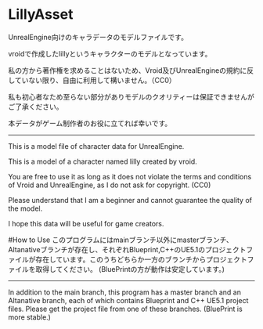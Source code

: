 # LillyAsset

UnrealEngine向けのキャラデータのモデルファイルです。

vroidで作成したlillyというキャラクターのモデルとなっています。

私の方から著作権を求めることはないため、Vroid及びUnrealEngineの規約に反していない限り、自由に利用して構いません。（CC0）

私も初心者なため至らない部分がありモデルのクオリティーは保証できませんがご了承ください。

本データがゲーム制作者のお役に立てれば幸いです。

---------------
This is a model file of character data for UnrealEngine.

This is a model of a character named lilly created by vroid.

You are free to use it as long as it does not violate the terms and conditions of Vroid and UnrealEngine, as I do not ask for copyright. (CC0)

Please understand that I am a beginner and cannot guarantee the quality of the model.

I hope this data will be useful for game creators.

#How to Use
このプログラムにはmainブランチ以外にmasterブランチ、Altanativeブランチが存在し、それぞれBlueprint,C++のUE5.1のプロジェクトファイルが存在しています。このうちどちらか一方のブランチからプロジェクトファイルを取得してください。
(BluePrintの方が動作は安定しています。)

-------------------

In addition to the main branch, this program has a master branch and an Altanative branch, each of which contains Blueprint and C++ UE5.1 project files. Please get the project file from one of these branches.
(BluePrint is more stable.)



